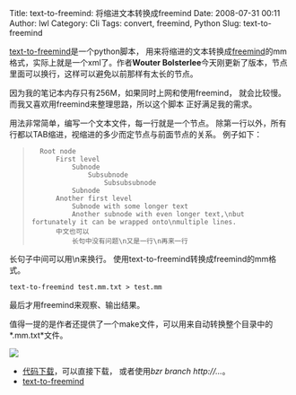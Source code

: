 Title: text-to-freemind: 将缩进文本转换成freemind
Date: 2008-07-31 00:11
Author: lwl
Category: Cli
Tags: convert, freemind, Python
Slug: text-to-freemind

[text-to-freemind](http://uwstopia.nl/blog/2007/10/text-to-freemind-released)是一个python脚本，
用来将缩进的文本转换成[freemind](http://freemind.sourceforge.net/wiki/index.php/Main_Page)的mm格式，实际上就是一个xml了。作者**Wouter
Bolsterlee**今天刚更新了版本，节点里面可以换行，这样可以避免以前那样有太长的节点。

因为我的笔记本内存只有256M，如果同时上网和使用freemind，
就会比较慢。而我又喜欢用freemind来整理思路，所以这个脚本
正好满足我的需求。

用法非常简单，编写一个文本文件，每一行就是一个节点。
除第一行以外，所有行都以TAB缩进，视缩进的多少而定节点与前面节点的关系。
例子如下：

>       Root node
>           First level
>               Subnode
>                   Subsubnode
>                       Subsubsubnode
>               Subnode
>           Another first level
>               Subnode with some longer text
>               Another subnode with even longer text,\nbut fortunately it can be wrapped onto\nmultiple lines.
>           中文也可以
>               长句中没有问题\n又是一行\n再来一行

长句子中间可以用\\n来换行。 使用text-to-freemind转换成freemind的mm格式。

`text-to-freemind test.mm.txt > test.mm`

最后才用freemind来观察、输出结果。

值得一提的是作者还提供了一个make文件，可以用来自动转换整个目录中的*.mm.txt*文件。

[![](http://i.linuxtoy.org/i/2008/07/screenshot-20080731_0036.png)](http://i.linuxtoy.org/i/2008/07/screenshot-20080731_0036.png)

-   [代码下载](http://uwstopia.nl/geek/projects/text-to-freemind/text-to-freemind.uws/)，可以直接下载，
    或者使用*bzr branch http://...*。
-   [text-to-freemind](http://uwstopia.nl/blog/2007/10/text-to-freemind-released)


